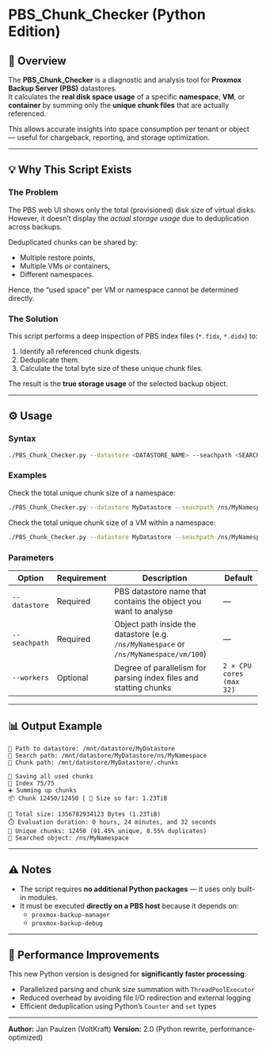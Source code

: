 # PBS_Chunk_Checker (Python Edition)

## 🧩 Overview

The **PBS_Chunk_Checker** is a diagnostic and analysis tool for **Proxmox Backup Server (PBS)** datastores.  
It calculates the **real disk space usage** of a specific **namespace**, **VM**, or **container** by summing only the **unique chunk files** that are actually referenced.

This allows accurate insights into space consumption per tenant or object — useful for chargeback, reporting, and storage optimization.

---

## 💡 Why This Script Exists

### The Problem
The PBS web UI shows only the total (provisioned) disk size of virtual disks.  
However, it doesn’t display the *actual storage usage* due to deduplication across backups.

Deduplicated chunks can be shared by:
- Multiple restore points,
- Multiple VMs or containers,
- Different namespaces.

Hence, the “used space” per VM or namespace cannot be determined directly.

### The Solution
This script performs a deep inspection of PBS index files (`*.fidx`, `*.didx`) to:
1. Identify all referenced chunk digests.
2. Deduplicate them.
3. Calculate the total byte size of these unique chunk files.

The result is the **true storage usage** of the selected backup object.

---

## ⚙️ Usage

### Syntax
```bash
./PBS_Chunk_Checker.py --datastore <DATASTORE_NAME> --seachpath <SEARCH_PATH> [--workers N]
```

### Examples
Check the total unique chunk size of a namespace:
```bash
./PBS_Chunk_Checker.py --datastore MyDatastore --seachpath /ns/MyNamespace
```

Check the total unique chunk size of a VM within a namespace:
```bash
./PBS_Chunk_Checker.py --datastore MyDatastore --seachpath /ns/MyNamespace/vm/100
```

### Parameters
| Option | Requirement | Description | Default |
|--------|-------------|-------------|---------|
| `--datastore` | Required | PBS datastore name that contains the object you want to analyse | — |
| `--seachpath` | Required | Object path inside the datastore (e.g. `/ns/MyNamespace` or `/ns/MyNamespace/vm/100`) | — |
| `--workers` | Optional | Degree of parallelism for parsing index files and statting chunks | `2 × CPU cores (max 32)` |

---

## 📊 Output Example

```
📁 Path to datastore: /mnt/datastore/MyDatastore
📁 Search path: /mnt/datastore/MyDatastore/ns/MyNamespace
📁 Chunk path: /mnt/datastore/MyDatastore/.chunks

💾 Saving all used chunks
📄 Index 75/75
➕ Summing up chunks
📦 Chunk 12450/12450 | 🧮 Size so far: 1.23TiB

🧮 Total size: 1356782934123 Bytes (1.23TiB)
⏱️ Evaluation duration: 0 hours, 24 minutes, and 32 seconds
🧩 Unique chunks: 12450 (91.45% unique, 8.55% duplicates)
📁 Searched object: /ns/MyNamespace
```

---

## ⚠️ Notes

- The script requires **no additional Python packages** — it uses only built-in modules.
- It must be executed **directly on a PBS host** because it depends on:
  - `proxmox-backup-manager`
  - `proxmox-backup-debug`

---

## 🚀 Performance Improvements

This new Python version is designed for **significantly faster processing**:
- Parallelized parsing and chunk size summation with `ThreadPoolExecutor`
- Reduced overhead by avoiding file I/O redirection and external logging
- Efficient deduplication using Python’s `Counter` and `set` types

---

**Author:** Jan Paulzen (VoltKraft) 
**Version:** 2.0 (Python rewrite, performance-optimized)

